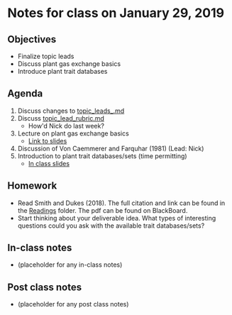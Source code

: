 # Notes for class on January 29, 2019

## Objectives
* Finalize topic leads
* Discuss plant gas exchange basics
* Introduce plant trait databases

## Agenda
1. Discuss changes to [topic_leads_.md](../Topic_leads/topic_leads.md)
2. Discuss [topic_lead_rubric.md](../Rubrics/topic_lead_rubric.md)
	- How'd Nick do last week?
3. Lecture on plant gas exchange basics
	- [Link to slides](../Lecture_Slides/01.29.19_gas_exchange.pdf)
4. Discussion of Von Caemmerer and Farquhar (1981) (Lead: Nick)
5. Introduction to plant trait databases/sets (time permitting)
	- [In class slides](../Tools/trait_data/accessing_trait_data.pdf)

## Homework
* Read Smith and Dukes (2018). The full citation and link can be found in the 
[Readings](../Readings) folder. The pdf can be found on BlackBoard.
* Start thinking about your deliverable idea. 
What types of interesting questions could you ask with the available trait databases/sets?

## In-class notes
* (placeholder for any in-class notes)

## Post class notes
* (placeholder for any post class notes)